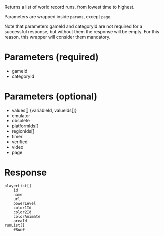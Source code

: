 Returns a list of world record runs, from lowest time to highest.

Parameters are wrapped inside `params`, except `page`.

Note that parameters gameId and categoryId are not required for a successful response, but without them the response will be empty. For this reason, this wrapper will consider them mandatory.

# Parameters (required)
- gameId
- categoryId

# Parameters (optional)
- values[]
    {variableId, valueIds[]}
- emulator
- obsolete
- platformIds[]
- regionIds[]
- timer
- verified
- video
- page

# Response
```
playerList[]
    id
    name
    url
    powerLevel
    color1Id
    color2Id
    colorAnimate
    areaId
runList[]
    #Run#
```